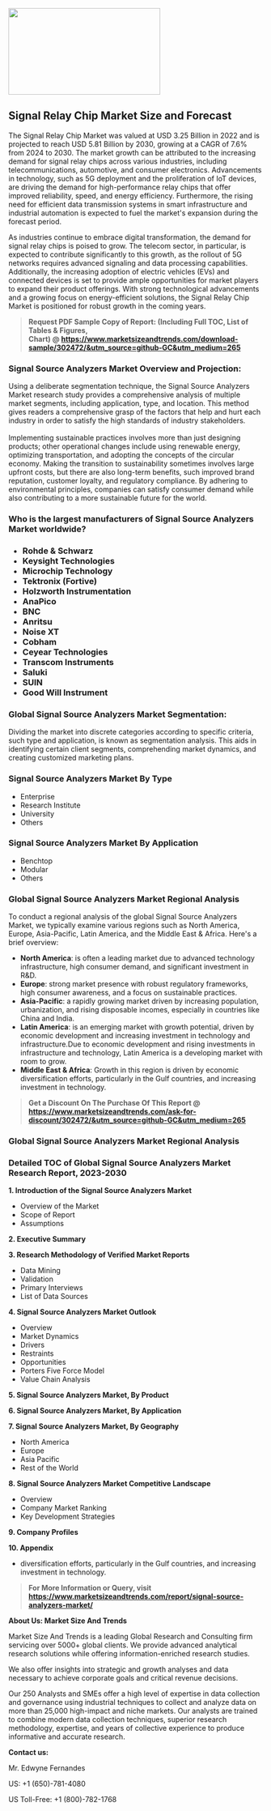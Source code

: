 <p><img class="alignnone size-medium wp-image-20088" src="https://ffe5etoiles.com/wp-content/uploads/2024/12/MST1-300x171.png" alt="" width="300" height="171" /></p><h2>Signal Relay Chip Market Size and Forecast</h2><p>The Signal Relay Chip Market was valued at USD 3.25 Billion in 2022 and is projected to reach USD 5.81 Billion by 2030, growing at a CAGR of 7.6% from 2024 to 2030. The market growth can be attributed to the increasing demand for signal relay chips across various industries, including telecommunications, automotive, and consumer electronics. Advancements in technology, such as 5G deployment and the proliferation of IoT devices, are driving the demand for high-performance relay chips that offer improved reliability, speed, and energy efficiency. Furthermore, the rising need for efficient data transmission systems in smart infrastructure and industrial automation is expected to fuel the market's expansion during the forecast period.</p><p>As industries continue to embrace digital transformation, the demand for signal relay chips is poised to grow. The telecom sector, in particular, is expected to contribute significantly to this growth, as the rollout of 5G networks requires advanced signaling and data processing capabilities. Additionally, the increasing adoption of electric vehicles (EVs) and connected devices is set to provide ample opportunities for market players to expand their product offerings. With strong technological advancements and a growing focus on energy-efficient solutions, the Signal Relay Chip Market is positioned for robust growth in the coming years.</p></p><blockquote id="" class=""><strong>Request PDF Sample Copy of Report: (Including Full TOC, List of Tables &amp; Figures, Chart)&nbsp;@&nbsp;<strong><a href="https://www.marketsizeandtrends.com/download-sample/302472/&utm_source=github-GC&utm_medium=265" target="_blank">https://www.marketsizeandtrends.com/download-sample/302472/&utm_source=github-GC&utm_medium=265</a></strong></strong></blockquote><h3 id="" class="">Signal Source Analyzers Market&nbsp;Overview and Projection:</h3><p id="" class="">Using a deliberate segmentation technique, the Signal Source Analyzers Market research study provides a comprehensive analysis of multiple market segments, including application, type, and location. This method gives readers a comprehensive grasp of the factors that help and hurt each industry in order to satisfy the high standards of industry stakeholders. <br /> <br />Implementing sustainable practices involves more than just designing products; other operational changes include using renewable energy, optimizing transportation, and adopting the concepts of the circular economy. Making the transition to sustainability sometimes involves large upfront costs, but there are also long-term benefits, such improved brand reputation, customer loyalty, and regulatory compliance. By adhering to environmental principles, companies can satisfy consumer demand while also contributing to a more sustainable future for the world.</p><h3 id="" class="">Who is the largest manufacturers of&nbsp;Signal Source Analyzers Market worldwide?</h3><h3 class=""><p><ul><li>Rohde & Schwarz </li><li> Keysight Technologies </li><li> Microchip Technology </li><li> Tektronix (Fortive) </li><li> Holzworth Instrumentation </li><li> AnaPico </li><li> BNC </li><li> Anritsu </li><li> Noise XT </li><li> Cobham </li><li> Ceyear Technologies </li><li> Transcom Instruments </li><li> Saluki </li><li> SUIN </li><li> Good Will Instrument</li></ul></p></h3><h3 id="" class="">Global&nbsp;Signal Source Analyzers Market Segmentation:</h3><p id="" class="">Dividing the market into discrete categories according to specific criteria, such type and application, is known as segmentation analysis. This aids in identifying certain client segments, comprehending market dynamics, and creating customized marketing plans.</p><h3 id="" class="">Signal Source Analyzers Market&nbsp;By Type</h3><p><p><ul><li>Enterprise</li><li> Research Institute</li><li> University</li><li> Others</p></li></ul></p></p><h3 id="" class="">Signal Source Analyzers Market&nbsp;By Application</h3><p class=""><p><ul><li>Benchtop</li><li> Modular</li><li> Others</li></ul></p></p><h3 id="" class="">Global Signal Source Analyzers Market Regional Analysis</h3><p id="" class="">To conduct a regional analysis of the global Signal Source Analyzers Market, we typically examine various regions such as North America, Europe, Asia-Pacific, Latin America, and the Middle East &amp; Africa. Here's a brief overview:</p><ul><li><strong>North America</strong>: is often a leading market due to advanced technology infrastructure, high consumer demand, and significant investment in R&amp;D.</li><li><strong>Europe</strong>: strong market presence with robust regulatory frameworks, high consumer awareness, and a focus on sustainable practices.</li><li><strong>Asia-Pacific</strong>: a rapidly growing market driven by increasing population, urbanization, and rising disposable incomes, especially in countries like China and India.</li><li><strong>Latin America</strong>: is an emerging market with growth potential, driven by economic development and increasing investment in technology and infrastructure.Due to economic development and rising investments in infrastructure and technology, Latin America is a developing market with room to grow.</li><li><strong>Middle East &amp; Africa</strong>: Growth in this region is driven by economic diversification efforts, particularly in the Gulf countries, and increasing investment in technology.</li></ul><blockquote id="" class=""><strong>Get a Discount On The Purchase Of This Report @ <strong><a href="https://www.marketsizeandtrends.com/ask-for-discount/302472/&utm_source=github-GC&utm_medium=265" target="_blank">https://www.marketsizeandtrends.com/ask-for-discount/302472/&utm_source=github-GC&utm_medium=265</a></strong></strong></blockquote><h3 id="" class="">Global Signal Source Analyzers Market Regional Analysis</h3><h3 id="" class="">Detailed TOC of Global Signal Source Analyzers Market Research Report, 2023-2030</h3><p id="" class=""><strong>1. Introduction of the Signal Source Analyzers Market</strong></p><ul><li>Overview of the Market</li><li>Scope of Report</li><li>Assumptions</li></ul><p id="" class=""><strong>2. Executive Summary</strong></p><p id="" class=""><strong>3. Research Methodology of Verified Market Reports</strong></p><ul><li>Data Mining</li><li>Validation</li><li>Primary Interviews</li><li>List of Data Sources</li></ul><p id="" class=""><strong>4. Signal Source Analyzers Market Outlook</strong></p><ul><li>Overview</li><li>Market Dynamics</li><li>Drivers</li><li>Restraints</li><li>Opportunities</li><li>Porters Five Force Model</li><li>Value Chain Analysis</li></ul><p id="" class=""><strong>5. Signal Source Analyzers Market, By Product</strong></p><p id="" class=""><strong>6. Signal Source Analyzers Market, By Application</strong></p><p id="" class=""><strong>7. Signal Source Analyzers Market, By Geography</strong></p><ul><li>North America</li><li>Europe</li><li>Asia Pacific</li><li>Rest of the World</li></ul><p id="" class=""><strong>8. Signal Source Analyzers Market Competitive Landscape</strong></p><ul><li>Overview</li><li>Company Market Ranking</li><li>Key Development Strategies</li></ul><p id="" class=""><strong>9. Company Profiles</strong></p><p id="" class=""><strong>10. Appendix</strong></p><ul><li>diversification efforts, particularly in the Gulf countries, and increasing investment in technology.</li></ul><blockquote id="" class=""><strong>For More Information or Query, visit <strong><strong><a href="https://www.marketsizeandtrends.com/report/signal-source-analyzers-market/" target="_blank">https://www.marketsizeandtrends.com/report/signal-source-analyzers-market/</a></strong></strong></strong></blockquote><p id="" class=""><strong>About Us: Market Size And Trends</strong></p><p id="" class="">Market Size And Trends is a leading Global Research and Consulting firm servicing over 5000+ global clients. We provide advanced analytical research solutions while offering information-enriched research studies.</p><p id="" class="">We also offer insights into strategic and growth analyses and data necessary to achieve corporate goals and critical revenue decisions.</p><p id="" class="">Our 250 Analysts and SMEs offer a high level of expertise in data collection and governance using industrial techniques to collect and analyze data on more than 25,000 high-impact and niche markets. Our analysts are trained to combine modern data collection techniques, superior research methodology, expertise, and years of collective experience to produce informative and accurate research.</p><p id="" class=""><strong>Contact us:</strong></p><p id="" class="">Mr. Edwyne Fernandes</p><p id="" class="">US: +1 (650)-781-4080</p><p id="" class="">US Toll-Free: +1 (800)-782-1768</p>
